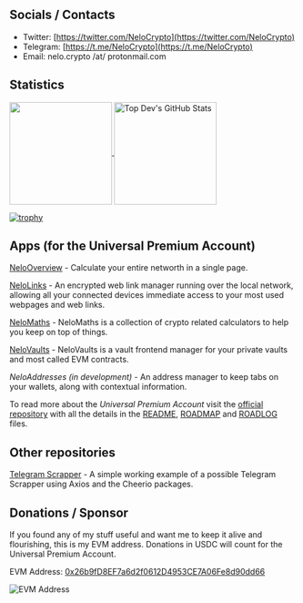 ## Socials / Contacts

* Twitter: [https://twitter.com/NeloCrypto](https://twitter.com/NeloCrypto)
* Telegram: [https://t.me/NeloCrypto](https://t.me/NeloCrypto)
* Email: nelo.crypto /at/ protonmail.com

## Statistics

<p>
  <a href="https://github.com/nelo-crypto/nelo-crypto">
    <img align="center" src="https://github-readme-stats.vercel.app/api/top-langs/?layout=compact&username=nelo-crypto&hide=java,html,php&title_color=ffffff&text_color=c9cacc&icon_color=2bbc8a&bg_color=1d1f21" height="180px"/>
  </a>
  <a href="https://github.com/nelo-crypto/nelo-crypto">
    <img align="center" src="https://github-readme-stats.vercel.app/api?username=nelo-crypto&show_icons=true&line_height=27&count_private=true&title_color=ffffff&text_color=c9cacc&icon_color=2bbc8a&bg_color=1d1f21" alt="Top Dev's GitHub Stats" height="180px"/>
  </a>
 </p>
 <p>
  
  [![trophy](https://github-profile-trophy.vercel.app/?username=nelo-crypto&theme=onedark&row=1&&column=7)](https://github.com/ryo-ma/github-profile-trophy)
  
 </p>

## Apps (for the Universal Premium Account)

[NeloOverview](https://nelo-crypto.github.io/nelo-overview/) - Calculate your entire networth in a single page.

[NeloLinks](https://nelo-crypto.github.io/nelo-links/) - An encrypted web link manager running over the local network, allowing all your connected devices immediate access to your most used webpages and web links.

[NeloMaths](https://nelo-crypto.github.io/nelo-maths/) - NeloMaths is a collection of crypto related calculators to help you keep on top of things.

[NeloVaults](https://nelo-crypto.github.io/nelo-vaults/) - NeloVaults is a vault frontend manager for your private vaults and most called EVM contracts.

*NeloAddresses (in development)* - An address manager to keep tabs on your wallets, along with contextual information.

To read more about the _Universal Premium Account_ visit the [official repository](https://github.com/nelo-crypto/nelo-universal-premium-account) with all the details in the [README](https://github.com/nelo-crypto/nelo-universal-premium-account/blob/main/README.md), [ROADMAP](https://github.com/nelo-crypto/nelo-universal-premium-account/blob/main/ROADMAP.md) and [ROADLOG](https://github.com/nelo-crypto/nelo-universal-premium-account/blob/main/ROADLOG.md) files.

## Other repositories

[Telegram Scrapper](https://github.com/nelo-crypto/telegram-scrapper) - A simple working example of a possible Telegram Scrapper using Axios and the Cheerio packages.

## Donations / Sponsor


If you found any of my stuff useful and want me to keep it alive and flourishing, this is my EVM address. Donations in USDC will count for the Universal Premium Account.

EVM Address: [0x26b9fD8EF7a6d2f0612D4953CE7A06Fe8d90dd66](https://etherscan.io/address/0x26b9fD8EF7a6d2f0612D4953CE7A06Fe8d90dd66)

![EVM Address](https://github.com/nelo-crypto/nelo-crypto/blob/main/0x26b...dd66.png)
